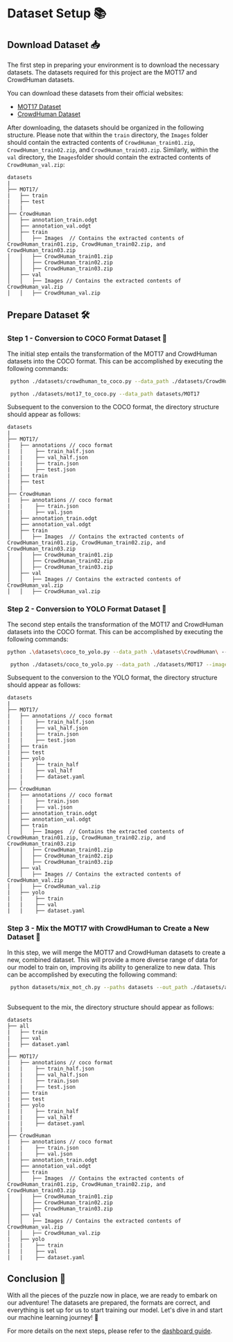 # Dataset Setup 📚

## Download Dataset 📥

The first step in preparing your environment is to download the necessary datasets. The datasets required for this project are the MOT17 and CrowdHuman datasets. 

You can download these datasets from their official websites:

- [MOT17 Dataset](https://motchallenge.net/data/MOT17/)
- [CrowdHuman Dataset](https://www.crowdhuman.org/)

After downloading, the datasets should be organized in the following structure. Please note that within the `train` directory, the `Images` folder should contain the extracted contents of `CrowdHuman_train01.zip`, `CrowdHuman_train02.zip`, and `CrowdHuman_train03.zip`. Similarly,  within the `val` directory, the `Images`folder should contain the extracted contents of `CrowdHuman_val.zip`:


```plaintext
datasets
|
├── MOT17/
|   ├── train
|   ├── test
│   |
├── CrowdHuman
│   ├── annotation_train.odgt
│   ├── annotation_val.odgt
│   ├── train
│   │   ├── Images  // Contains the extracted contents of CrowdHuman_train01.zip, CrowdHuman_train02.zip, and CrowdHuman_train03.zip
│   │   ├── CrowdHuman_train01.zip
│   │   ├── CrowdHuman_train02.zip
│   │   ├── CrowdHuman_train03.zip
│   ├── val
│   │   ├── Images // Contains the extracted contents of CrowdHuman_val.zip
│   │   ├── CrowdHuman_val.zip 
```
## Prepare Dataset 🛠️

### Step 1 - Conversion to COCO Format Dataset 🔄

The initial step entails the transformation of the MOT17 and CrowdHuman datasets into the COCO format. This can be accomplished by executing the following commands:


```bash
 python ./datasets/crowdhuman_to_coco.py --data_path ./datasets/CrowdHuman/
```
```bash
 python ./datasets/mot17_to_coco.py --data_path datasets/MOT17
```

Subsequent to the conversion to the COCO format, the directory structure should appear as follows:

```plaintext
datasets
|
├── MOT17/
|   ├── annotations // coco format
|   |    ├── train_half.json
|   |    ├── val_half.json
|   |    ├── train.json
|   |    ├── test.json
|   ├── train
|   ├── test
│   |
├── CrowdHuman
|   ├── annotations // coco format
|   |    ├── train.json
|   |    ├── val.json
│   ├── annotation_train.odgt
│   ├── annotation_val.odgt
│   ├── train
│   │   ├── Images  // Contains the extracted contents of CrowdHuman_train01.zip, CrowdHuman_train02.zip, and CrowdHuman_train03.zip
│   │   ├── CrowdHuman_train01.zip
│   │   ├── CrowdHuman_train02.zip
│   │   ├── CrowdHuman_train03.zip
│   ├── val
│   │   ├── Images // Contains the extracted contents of CrowdHuman_val.zip
│   │   ├── CrowdHuman_val.zip 
```

### Step 2 - Conversion to YOLO Format Dataset 🔄
The second step entails the transformation of the MOT17 and CrowdHuman datasets into the COCO format. This can be accomplished by executing the following commands:
```bash
python .\datasets\coco_to_yolo.py --data_path .\datasets\CrowdHuman\ --split val train --dataset crowdhuman -np 0
```
```bash
 python ./datasets/coco_to_yolo.py --data_path ./datasets/MOT17 --image_path ./datasets/MOT17/train --split val_half train_half --dataset mot -np 0
```

Subsequent to the conversion to the YOLO format, the directory structure should appear as follows:

```plaintext
datasets
|
├── MOT17/
|   ├── annotations // coco format
|   |    ├── train_half.json
|   |    ├── val_half.json
|   |    ├── train.json
|   |    ├── test.json
|   ├── train
|   ├── test
|   ├── yolo
|   |    ├── train_half
|   |    ├── val_half
|   |    ├── dataset.yaml
│   |
├── CrowdHuman
|   ├── annotations // coco format
|   |    ├── train.json
|   |    ├── val.json
│   ├── annotation_train.odgt
│   ├── annotation_val.odgt
│   ├── train
│   │   ├── Images  // Contains the extracted contents of CrowdHuman_train01.zip, CrowdHuman_train02.zip, and CrowdHuman_train03.zip
│   │   ├── CrowdHuman_train01.zip
│   │   ├── CrowdHuman_train02.zip
│   │   ├── CrowdHuman_train03.zip
│   ├── val
│   │   ├── Images // Contains the extracted contents of CrowdHuman_val.zip
│   │   ├── CrowdHuman_val.zip 
|   ├── yolo
|   |    ├── train
|   |    ├── val
|   |    ├── dataset.yaml

```

### Step 3 - Mix the MOT17 with CrowdHuman to Create a New Dataset 🧩

In this step, we will merge the MOT17 and CrowdHuman datasets to create a new, combined dataset. This will provide a more diverse range of data for our model to train on, improving its ability to generalize to new data. This can be accomplished by executing the following command:

```bash
 python datasets/mix_mot_ch.py --paths datasets --out_path ./datasets/all_data
 
```
Subsequent to the mix, the directory structure should appear as follows:
```plaintext
datasets
├── all
|   ├── train
|   ├── val
|   ├── dataset.yaml
|
├── MOT17/
|   ├── annotations // coco format
|   |    ├── train_half.json
|   |    ├── val_half.json
|   |    ├── train.json
|   |    ├── test.json
|   ├── train
|   ├── test
|   ├── yolo
|   |    ├── train_half
|   |    ├── val_half
|   |    ├── dataset.yaml
│   |
├── CrowdHuman
|   ├── annotations // coco format
|   |    ├── train.json
|   |    ├── val.json
│   ├── annotation_train.odgt
│   ├── annotation_val.odgt
│   ├── train
│   │   ├── Images  // Contains the extracted contents of CrowdHuman_train01.zip, CrowdHuman_train02.zip, and CrowdHuman_train03.zip
│   │   ├── CrowdHuman_train01.zip
│   │   ├── CrowdHuman_train02.zip
│   │   ├── CrowdHuman_train03.zip
│   ├── val
│   │   ├── Images // Contains the extracted contents of CrowdHuman_val.zip
│   │   ├── CrowdHuman_val.zip 
|   ├── yolo
|   |    ├── train
|   |    ├── val
|   |    ├── dataset.yaml

```
## Conclusion 🎉

With all the pieces of the puzzle now in place, we are ready to embark on our adventure! The datasets are prepared, the formats are correct, and everything is set up for us to start training our model. Let's dive in and start our machine learning journey! 🚀

For more details on the next steps, please refer to the [dashboard guide](./dashboard.md).
